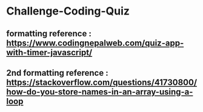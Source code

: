 # Challenge-Coding-Quiz

## formatting reference : https://www.codingnepalweb.com/quiz-app-with-timer-javascript/

## 2nd formatting reference : https://stackoverflow.com/questions/41730800/how-do-you-store-names-in-an-array-using-a-loop